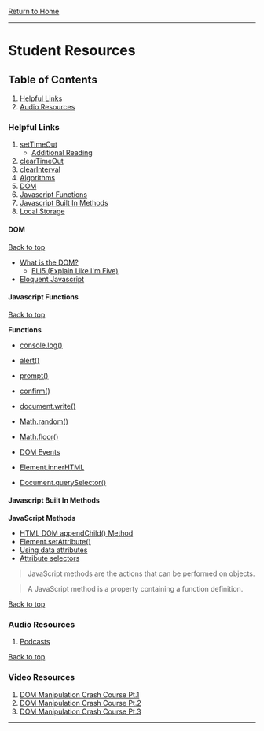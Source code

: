 [Return to Home](../../../README.md)

<hr>

# Student Resources

## Table of Contents

01. [Helpful Links](#helpful-links)
02. [Audio Resources](#audio-resources)

### Helpful Links

01. [setTimeOut](https://developer.mozilla.org/en-US/docs/Web/API/WindowOrWorkerGlobalScope/setTimeout)
    -  [Additional Reading](https://alligator.io/js/settimeout-setinterval/)
2.  [clearTimeOut](https://developer.mozilla.org/en-US/docs/Web/API/WindowOrWorkerGlobalScope/clearTimeout)
3.  [clearInterval](https://developer.mozilla.org/en-US/docs/Web/API/WindowOrWorkerGlobalScope/clearInterval)
4.  [Algorithms](https://github.com/trekhleb/javascript-algorithms)
02. [DOM](#dom)
03. [Javascript Functions](#Javascript-Functions)
04. [Javascript Built In Methods](#Javascript-built-in-methods)
05. [Local Storage](https://developer.mozilla.org/en-US/docs/Web/API/Window/localStorage)

<!-- 5.  [Misc](#misc) -->

#### DOM

[Back to top](#student-resources)

* [What is the DOM?](https://developer.mozilla.org/en-US/docs/Web/API/Document_Object_Model/Introduction)
    * [ELI5 (Explain Like I'm Five)](https://www.reddit.com/r/learnprogramming/comments/1z5slz/can_someone_eli5_the_dom_document_object_model/)
* [Eloquent Javascript](https://eloquentjavascript.net/14_dom.html)

#### Javascript Functions
[Back to top](#student-resources)

**Functions**
* [console.log()](https://developer.mozilla.org/en-US/docs/Web/API/Console/log)
* [alert()](https://www.w3schools.com/jsref/met_win_alert.asp)
* [prompt()](https://www.w3schools.com/jsref/met_win_prompt.asp)
* [confirm()](https://www.w3schools.com/jsref/met_win_confirm.asp)
* [document.write()](https://www.w3schools.com/jsref/met_doc_write.asp)
* [Math.random()](https://developer.mozilla.org/en-US/docs/Web/JavaScript/Reference/Global_Objects/Math/random)
* [Math.floor()](https://developer.mozilla.org/en-US/docs/Web/JavaScript/Reference/Global_Objects/Math/floor)

* [DOM Events](https://www.w3schools.com/jsref/dom_obj_event.asp)
* [Element.innerHTML](https://developer.mozilla.org/en-US/docs/Web/API/Element/innerHTML)
* [Document.querySelector()](https://developer.mozilla.org/en-US/docs/Web/API/Document/querySelector)

#### Javascript Built In Methods

**JavaScript Methods**
* [HTML DOM appendChild() Method](https://www.w3schools.com/jsref/met_node_appendchild.asp)
* [Element.setAttribute()](https://developer.mozilla.org/en-US/docs/Web/API/Element/setAttribute)
* [Using data attributes](https://developer.mozilla.org/en-US/docs/Learn/HTML/Howto/Use_data_attributes)
* [Attribute selectors](https://developer.mozilla.org/en-US/docs/Web/CSS/Attribute_selectors)

>JavaScript methods are the actions that can be performed on objects.

>A JavaScript method is a property containing a function definition.

[Back to top](#student-resources)

### Audio Resources
01. [Podcasts](./podcasts.md)

[Back to top](#student-resources)

### Video Resources
01. [DOM Manipulation Crash Course Pt.1](https://www.youtube.com/watch?v=0ik6X4DJKCc)
02. [DOM Manipulation Crash Course Pt.2](https://www.youtube.com/watch?v=wK2cBMcDTss)
03. [DOM Manipulation Crash Course Pt.3](https://www.youtube.com/watch?v=mPd2aJXCZ2g)

<hr>